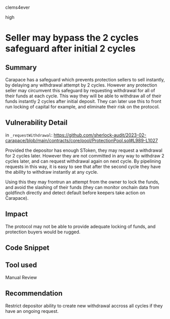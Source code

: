 clems4ever

high

# Seller may bypass the 2 cycles safeguard after initial 2 cycles

## Summary
Carapace has a safeguard which prevents protection sellers to sell instantly, by delaying any withdrawal attempt by 2 cycles.
However any protection seller may circumvent this safeguard by requesting withdrawal for all of their funds at each cycle. This way they will be able to withdraw all of their funds instantly 2 cycles after initial deposit.
They can later use this to front run locking of capital for example, and eliminate their risk on the protocol. 

## Vulnerability Detail
in `_requestWithdrawal`:
https://github.com/sherlock-audit/2023-02-carapace/blob/main/contracts/core/pool/ProtectionPool.sol#L989-L1027

Provided the depositor has enough SToken, they may request a withdrawal for 2 cycles later. However they are not committed in any way to withdraw 2 cycles later, and can request withdrawal again on next cycle. By pipelining requests in this way, it is easy to see that after the second cycle they have the ability to withdraw instantly at any cycle.

Using this they may frontrun an attempt from the owner to lock the funds, and avoid the slashing of their funds (they can monitor onchain data from goldfinch directly and detect default before keepers take action on Carapace).

## Impact
The protocol may not be able to provide adequate locking of funds, and protection buyers would be rugged.

## Code Snippet

## Tool used

Manual Review

## Recommendation
Restrict depositor ability to create new withdrawal accross all cycles if they have an ongoing request.